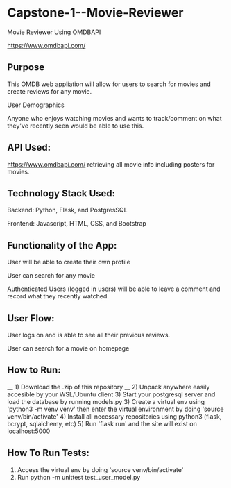 # Capstone-1--Movie-Reviewer
Movie Reviewer Using OMDBAPI

https://www.omdbapi.com/


 ## Purpose

This OMDB web appliation will allow for users to search for movies and create reviews for any movie. 

User Demographics

Anyone who enjoys watching movies and wants to track/comment on what they've recently seen would be able to use this.

## API Used:
https://www.omdbapi.com/  retrieving all movie info including posters for movies.

## Technology Stack Used:

Backend: Python, Flask, and PostgresSQL

Frontend:  Javascript, HTML, CSS, and Bootstrap

## Functionality of the App:

User will be able to create their own profile

User can search for any movie

Authenticated Users (logged in users) will be able to leave a comment and record what they recently watched.

## User Flow:

User logs on and is able to see all their previous reviews.

User can search for a movie on homepage

## How to Run:
__ 1) Download the .zip of this repository
__ 2) Unpack anywhere easily accesible by your WSL/Ubuntu client
   3)  Start your postgresql server and load the database by running models.py
   3) Create a virtual env using 'python3 -m venv venv' then enter the virtual environment by doing 'source venv/bin/activate'
   4) Install all necessary repositories using python3 (flask, bcrypt, sqlalchemy, etc)
   5)  Run 'flask run'  and the site will exist on localhost:5000

## How To Run Tests:
   1)  Access the virtual env by doing 'source venv/bin/activate'
   2) Run python -m unittest test_user_model.py
